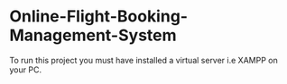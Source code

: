 # Online-Flight-Booking-Management-System
To run this project you must have installed a virtual server i.e XAMPP on your PC.
